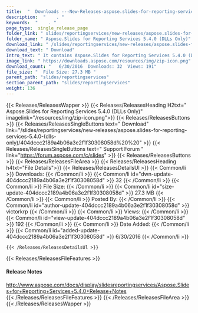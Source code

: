 ```yaml
---
title:  "  Downloads ---New-Releases-aspose.slides-for-reporting-services-5.4.0-(dlls-only) . " 
description:  "    . " 
keywords:  "    . " 
page_type:  single_release_page
folder_link: " slides/reportingservices/new-releases/aspose.slides-for-reporting-services-5.4.0-(dlls-only)/"
folder_name: " Aspose.Slides for Reporting Services 5.4.0 (DLLs Only)"
download_link: " /slides/reportingservices/new-releases/aspose.slides-for-reporting-services-5.4.0-(dlls-only)/404dccc2189a4b06a3e2f1f30308058d"
download_text: " Download"
Intro_text: " It contains Aspose.Slides for Reporting Services 5.4.0 (DLLs Only) release."
image_link: " https://downloads.aspose.com/resources/img/zip-icon.png"
download_count: "   6/30/2016  Downloads: 32  Views: 191"
file_size: "  File Size: 27.3 MB "
parent_path: "slides/reportingservices"
section_parent_path: "slides/reportingservices"
weight: 136 
---
```


{{< Releases/ReleasesWapper >}}
  {{< Releases/ReleasesHeading H2txt=" Aspose.Slides for Reporting Services 5.4.0 (DLLs Only)" imagelink="/resources/img/zip-icon.png">}}
  {{< Releases/ReleasesButtons >}}
    {{< Releases/ReleasesSingleButtons text=" Download" link="/slides/reportingservices/new-releases/aspose.slides-for-reporting-services-5.4.0-(dlls-only)/404dccc2189a4b06a3e2f1f30308058d%20%20" >}}
    {{< Releases/ReleasesSingleButtons text=" Support Forum " link="https://forum.aspose.com/c/slides" >}}
  {{< Releases/ReleasesButtons >}}
  {{< Releases/ReleasesFileArea >}}
    {{< Releases/ReleasesHeading h4txt="File Details">}}
    {{< Releases/ReleasesDetailsUl >}}
            {{< Common/li  >}} Downloads: {{< /Common/li >}} 
      {{< Common/li id="dwn-update-404dccc2189a4b06a3e2f1f30308058d" >}} 32 {{< /Common/li >}} 
      {{< Common/li  >}} File Size: {{< /Common/li >}} 
      {{< Common/li id="size-update-404dccc2189a4b06a3e2f1f30308058d" >}} 27.3 MB {{< /Common/li >}} 
      {{< Common/li  >}} Posted By: {{< /Common/li >}} 
      {{< Common/li id="author-update-404dccc2189a4b06a3e2f1f30308058d" >}} victorkrp {{< /Common/li >}} 
      {{< Common/li  >}} Views: {{< /Common/li >}} 
      {{< Common/li id="view-update-404dccc2189a4b06a3e2f1f30308058d" >}} 192 {{< /Common/li >}} 
      {{< Common/li  >}} Date Added: {{< /Common/li >}} 
      {{< Common/li id="added-update-404dccc2189a4b06a3e2f1f30308058d" >}} 6/30/2016 {{< /Common/li >}} 

    {{< /Releases/ReleasesDetailsUl >}}

  {{< Releases/ReleasesFileFeatures >}}
      <h4>Release Notes</h4><div><a href="http://www.aspose.com/docs/display/slidesreportingservices/Aspose.Slides+for+Reporting+Services+5.4.0+Release+Notes">http://www.aspose.com/docs/display/slidesreportingservices/Aspose.Slides+for+Reporting+Services+5.4.0+Release+Notes</a></div>
  {{< /Releases/ReleasesFileFeatures >}}
 {{< /Releases/ReleasesFileArea >}}
{{< /Releases/ReleasesWapper >}}



